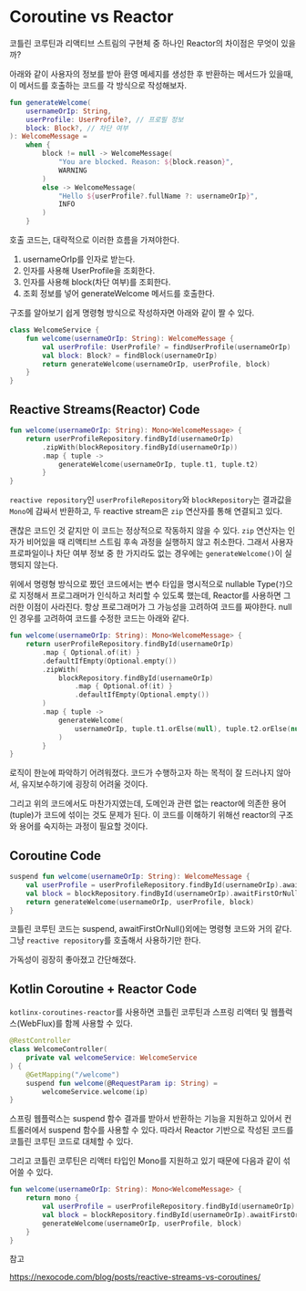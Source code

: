 # Coroutine vs Reactor

코틀린 코루틴과 리액티브 스트림의 구현체 중 하나인 Reactor의 차이점은 무엇이 있을까?

아래와 같이 사용자의 정보를 받아 환영 메세지를 생성한 후 반환하는 메서드가 있을때, 이 메서드를 호출하는 코드를 각 방식으로 작성해보자.

```kotlin
fun generateWelcome(
    usernameOrIp: String,
    userProfile: UserProfile?, // 프로필 정보
    block: Block?, // 차단 여부
): WelcomeMessage =
    when {
        block != null -> WelcomeMessage(
            "You are blocked. Reason: ${block.reason}",
            WARNING
        )
        else -> WelcomeMessage(
            "Hello ${userProfile?.fullName ?: usernameOrIp}",
            INFO
        )
    }
```

호출 코드는, 대략적으로 이러한 흐름을 가져야한다.

1. usernameOrIp를 인자로 받는다.
2. 인자를 사용해 UserProfile을 조회한다.
3. 인자를 사용해 block(차단 여부)를 조회한다.
4. 조회 정보를 넣어 generateWelcome 메서드를 호출한다.

구조를 알아보기 쉽게 명령형 방식으로 작성하자면 아래와 같이 짤 수 있다.

```kotlin
class WelcomeService {
    fun welcome(usernameOrIp: String): WelcomeMessage {
        val userProfile: UserProfile? = findUserProfile(usernameOrIp)
        val block: Block? = findBlock(usernameOrIp)
        return generateWelcome(usernameOrIp, userProfile, block)
    }
}
```

## Reactive Streams(Reactor) Code

```kotlin
fun welcome(usernameOrIp: String): Mono<WelcomeMessage> {
    return userProfileRepository.findById(usernameOrIp)
        .zipWith(blockRepository.findById(usernameOrIp))
        .map { tuple ->
            generateWelcome(usernameOrIp, tuple.t1, tuple.t2)
        }
}
```

`reactive repository`인 `userProfileRepository`와 `blockRepository`는 결과값을 `Mono`에 감싸서 반환하고, 두 reactive stream은 `zip` 연산자를 통해 연결되고 있다. 

괜찮은 코드인 것 같지만 이 코드는 정상적으로 작동하지 않을 수 있다. `zip` 연산자는 인자가 비어있을 때 리액티브 스트림 후속 과정을 실행하지 않고 취소한다. 그래서 사용자 프로파일이나 차단 여부 정보 중 한 가지라도 없는 경우에는 `generateWelcome()`이 실행되지 않는다. 

위에서 명령형 방식으로 짰던 코드에서는 변수 타입을 명시적으로 nullable Type(`?`)으로 지정해서 프로그래머가 인식하고 처리할 수 있도록 했는데, Reactor를 사용하면 그러한 이점이 사라진다. 항상 프로그래머가 그 가능성을 고려하여 코드를 짜야한다. null인 경우를 고려하여 코드를 수정한 코드는 아래와 같다.

```kotlin
fun welcome(usernameOrIp: String): Mono<WelcomeMessage> {
    return userProfileRepository.findById(usernameOrIp)
        .map { Optional.of(it) }
        .defaultIfEmpty(Optional.empty())
        .zipWith(
            blockRepository.findById(usernameOrIp)
                .map { Optional.of(it) }
                .defaultIfEmpty(Optional.empty())
        )
        .map { tuple ->
            generateWelcome(
                usernameOrIp, tuple.t1.orElse(null), tuple.t2.orElse(null)
            )
        }
}
```

로직이 한눈에 파악하기 어려워졌다. 코드가 수행하고자 하는 목적이 잘 드러나지 않아서, 유지보수하기에 굉장히 어려울 것이다.

그리고 위의 코드에서도 마찬가지였는데, 도메인과 관련 없는 reactor에 의존한 용어(tuple)가 코드에 섞이는 것도 문제가 된다. 이 코드를 이해하기 위해선 reactor의 구조와 용어를 숙지하는 과정이 필요할 것이다.

## Coroutine Code

```kotlin
suspend fun welcome(usernameOrIp: String): WelcomeMessage {
    val userProfile = userProfileRepository.findById(usernameOrIp).awaitFirstOrNull()
    val block = blockRepository.findById(usernameOrIp).awaitFirstOrNull()
    return generateWelcome(usernameOrIp, userProfile, block)
}
```

코틀린 코루틴 코드는 suspend, awaitFirstOrNull()외에는 명령형 코드와 거의 같다. 그냥 `reactive repository`를 호출해서 사용하기만 한다.

가독성이 굉장히 좋아졌고 간단해졌다.

## Kotlin Coroutine + Reactor Code

`kotlinx-coroutines-reactor`를 사용하면 코틀린 코루틴과 스프링 리액터 및 웹플럭스(WebFlux)를 함께 사용할 수 있다.

```kotlin
@RestController
class WelcomeController(
    private val welcomeService: WelcomeService
) {
    @GetMapping("/welcome")
    suspend fun welcome(@RequestParam ip: String) =
        welcomeService.welcome(ip)
}
```

스프링 웹플럭스는 suspend 함수 결과를 받아서 반환하는 기능을 지원하고 있어서 컨트롤러에서 suspend 함수를 사용할 수 있다.
따라서 Reactor 기반으로 작성된 코드를 코틀린 코루틴 코드로 대체할 수 있다.

그리고 코틀린 코루틴은 리액터 타입인 Mono를 지원하고 있기 때문에 다음과 같이 섞어쓸 수 있다.

```kotlin
fun welcome(usernameOrIp: String): Mono<WelcomeMessage> {
    return mono {
        val userProfile = userProfileRepository.findById(usernameOrIp).awaitFirstOrNull()
        val block = blockRepository.findById(usernameOrIp).awaitFirstOrNull()
        generateWelcome(usernameOrIp, userProfile, block)
    }
}
```

참고

https://nexocode.com/blog/posts/reactive-streams-vs-coroutines/